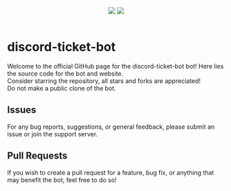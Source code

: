 <div align="center">
  <img src="https://shields.io/github/license/CarelessInternet/Ticketer">
  <img src="https://shields.io/github/commit-activity/m/CarelessInternet/Ticketer?color=green">
</div><br>

# discord-ticket-bot

Welcome to the official GitHub page for the discord-ticket-bot bot! Here lies the source code for the bot and website.<br>
Consider starring the repository, all stars and forks are appreciated!<br>
Do not make a public clone of the bot.<br>

## Issues

For any bug reports, suggestions, or general feedback, please submit an issue or join the support server.

## Pull Requests

If you wish to create a pull request for a feature, bug fix, or anything that may benefit the bot, feel free to do so!
